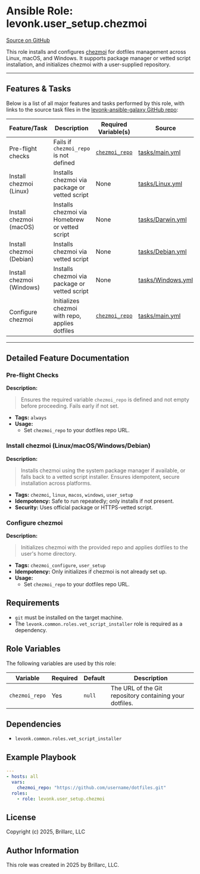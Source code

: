 # Ansible Role: levonk.user_setup.chezmoi

[Source on GitHub](https://github.com/levonk/levonk-ansible-galaxy/tree/main/levonk/user_setup/roles/chezmoi)

This role installs and configures [chezmoi](https://www.chezmoi.io/) for dotfiles management across Linux, macOS, and Windows. It supports package manager or vetted script installation, and initializes chezmoi with a user-supplied repository.

---

## Features & Tasks

Below is a list of all major features and tasks performed by this role, with links to the source task files in the [levonk-ansible-galaxy GitHub repo](https://github.com/levonk/levonk-ansible-galaxy/tree/main/levonk/user_setup/roles/chezmoi/tasks):

| Feature/Task                   | Description                                              | Required Variable(s)                  | Source |
|------------------------------- |---------------------------------------------------------|---------------------------------------|--------|
| Pre-flight checks              | Fails if `chezmoi_repo` is not defined                  | [`chezmoi_repo`](#chezmoi_repo)       | [tasks/main.yml](tasks/main.yml) |
| Install chezmoi (Linux)        | Installs chezmoi via package or vetted script           | None                                  | [tasks/Linux.yml](tasks/Linux.yml) |
| Install chezmoi (macOS)        | Installs chezmoi via Homebrew or vetted script          | None                                  | [tasks/Darwin.yml](tasks/Darwin.yml) |
| Install chezmoi (Debian)       | Installs chezmoi via vetted script                      | None                                  | [tasks/Debian.yml](tasks/Debian.yml) |
| Install chezmoi (Windows)      | Installs chezmoi via package or vetted script           | None                                  | [tasks/Windows.yml](tasks/Windows.yml) |
| Configure chezmoi              | Initializes chezmoi with repo, applies dotfiles         | [`chezmoi_repo`](#chezmoi_repo)       | [tasks/main.yml](tasks/main.yml) |

---

## Detailed Feature Documentation

### Pre-flight Checks
**Description:**
> Ensures the required variable `chezmoi_repo` is defined and not empty before proceeding. Fails early if not set.
- **Tags:** `always`
- **Usage:**
  - Set `chezmoi_repo` to your dotfiles repo URL.

### Install chezmoi (Linux/macOS/Windows/Debian)
**Description:**
> Installs chezmoi using the system package manager if available, or falls back to a vetted script installer. Ensures idempotent, secure installation across platforms.
- **Tags:** `chezmoi`, `linux`, `macos`, `windows`, `user_setup`
- **Idempotency:** Safe to run repeatedly; only installs if not present.
- **Security:** Uses official package or HTTPS-vetted script.

### Configure chezmoi
**Description:**
> Initializes chezmoi with the provided repo and applies dotfiles to the user's home directory.
- **Tags:** `chezmoi_configure`, `user_setup`
- **Idempotency:** Only initializes if chezmoi is not already set up.
- **Usage:**
  - Set `chezmoi_repo` to your dotfiles repo URL.

## Requirements

- `git` must be installed on the target machine.
- The `levonk.common.roles.vet_script_installer` role is required as a dependency.

## Role Variables

The following variables are used by this role:

| Variable       | Required | Default | Description                                      |
|----------------|----------|---------|--------------------------------------------------|
| `chezmoi_repo` | Yes      | `null`  | The URL of the Git repository containing your dotfiles. |

## Dependencies

- `levonk.common.roles.vet_script_installer`

## Example Playbook

```yaml
---
- hosts: all
  vars:
    chezmoi_repo: "https://github.com/username/dotfiles.git"
  roles:
    - role: levonk.user_setup.chezmoi
```

## License

Copyright (c) 2025, Brillarc, LLC

## Author Information

This role was created in 2025 by Brillarc, LLC.
